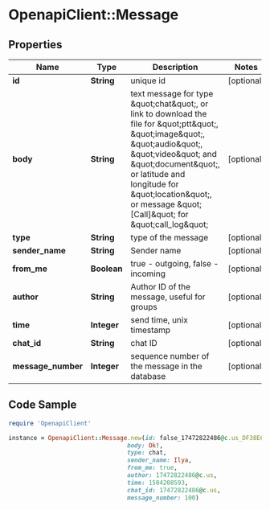 # OpenapiClient::Message

## Properties

Name | Type | Description | Notes
------------ | ------------- | ------------- | -------------
**id** | **String** | unique id | [optional] 
**body** | **String** | text message for type \&quot;chat\&quot;, or link to download the file for \&quot;ptt\&quot;, \&quot;image\&quot;, \&quot;audio\&quot;, \&quot;video\&quot; and \&quot;document\&quot;, or latitude and longitude for \&quot;location\&quot;, or message \&quot;[Call]\&quot; for \&quot;call_log\&quot; | [optional] 
**type** | **String** | type of the message | [optional] 
**sender_name** | **String** | Sender name | [optional] 
**from_me** | **Boolean** | true - outgoing, false - incoming | [optional] 
**author** | **String** | Author ID of the message, useful for groups | [optional] 
**time** | **Integer** | send time, unix timestamp | [optional] 
**chat_id** | **String** | chat ID | [optional] 
**message_number** | **Integer** | sequence number of the message in the database | [optional] 

## Code Sample

```ruby
require 'OpenapiClient'

instance = OpenapiClient::Message.new(id: false_17472822486@c.us_DF38E6A25B42CC8CCE57EC40F,
                                 body: Ok!,
                                 type: chat,
                                 sender_name: Ilya,
                                 from_me: true,
                                 author: 17472822486@c.us,
                                 time: 1504208593,
                                 chat_id: 17472822486@c.us,
                                 message_number: 100)
```



